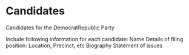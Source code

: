# Candidates
Candidates for the DemocratRepublic Party

Include following information for each candidate:
Name
Details of filing position: Location, Precinct, etc
Biography
Statement of issues
